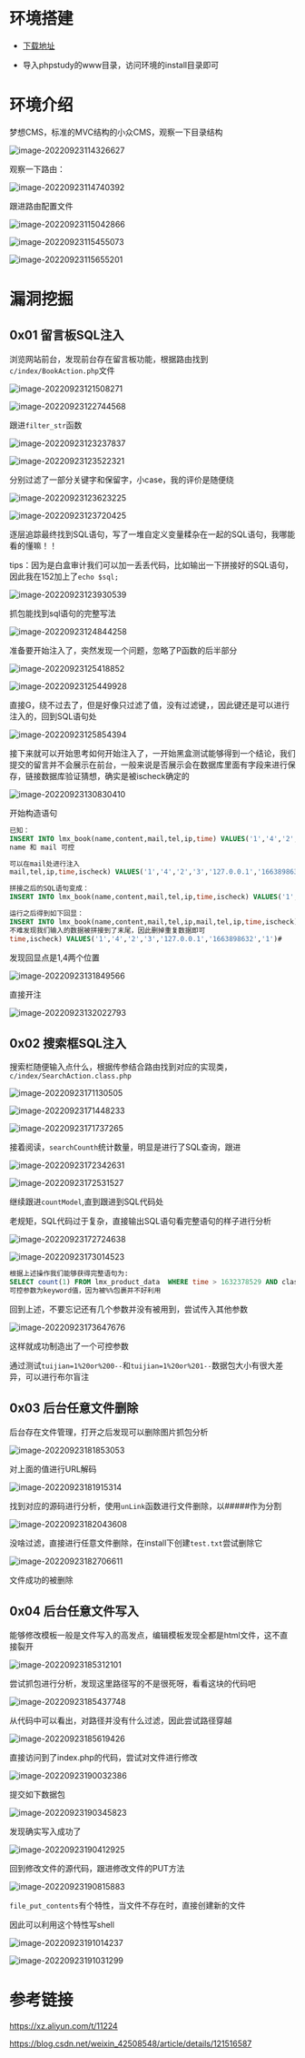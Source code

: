 # 环境搭建

- [下载地址](http://www.lmxcms.com/down/xitong/20210530/14.html)

- 导入phpstudy的www目录，访问环境的install目录即可

# 环境介绍

梦想CMS，标准的MVC结构的小众CMS，观察一下目录结构

![image-20220923114326627](img/image-20220923114326627.png)

观察一下路由：

![image-20220923114740392](img/image-20220923114740392-16639209414831.png)

跟进路由配置文件

![image-20220923115042866](img/image-20220923115042866.png)

![image-20220923115455073](img/image-20220923115455073.png)

![image-20220923115655201](img/image-20220923115655201.png)

# 漏洞挖掘

## 0x01 留言板SQL注入

浏览网站前台，发现前台存在留言板功能，根据路由找到`c/index/BookAction.php`文件

![image-20220923121508271](img/image-20220923121508271.png)

![image-20220923122744568](img/image-20220923122744568.png)

跟进`filter_str`函数

![image-20220923123237837](img/image-20220923123237837.png)

![image-20220923123522321](img/image-20220923123522321.png)

分别过滤了一部分关键字和保留字，小case，我的评价是随便绕

![image-20220923123623225](img/image-20220923123623225.png)

![image-20220923123720425](img/image-20220923123720425.png)

逐层追踪最终找到SQL语句，写了一堆自定义变量糅杂在一起的SQL语句，我哪能看的懂嘛！！

tips：因为是白盒审计我们可以加一丢丢代码，比如输出一下拼接好的SQL语句，因此我在152加上了`echo $sql;`

![image-20220923123930539](img/image-20220923123930539.png)

抓包能找到sql语句的完整写法

![image-20220923124844258](img/image-20220923124844258.png)

准备要开始注入了，突然发现一个问题，忽略了P函数的后半部分

![image-20220923125418852](img/image-20220923125418852.png)

![image-20220923125449928](img/image-20220923125449928.png)

直接G，绕不过去了，但是好像只过滤了值，没有过滤键，，因此键还是可以进行注入的，回到SQL语句处

![image-20220923125854394](img/image-20220923125854394.png)

接下来就可以开始思考如何开始注入了，一开始黑盒测试能够得到一个结论，我们提交的留言并不会展示在前台，一般来说是否展示会在数据库里面有字段来进行保存，链接数据库验证猜想，确实是被ischeck确定的

![image-20220923130830410](img/image-20220923130830410.png)

开始构造语句

```sql
已知：
INSERT INTO lmx_book(name,content,mail,tel,ip,time) VALUES('1','4','2','3','127.0.0.1','1663898632')
name 和 mail 可控

可以在mail处进行注入
mail,tel,ip,time,ischeck) VALUES('1','4','2','3','127.0.0.1','1663898632','1')#

拼接之后的SQL语句变成：
INSERT INTO lmx_book(name,content,mail,tel,ip,time,ischeck) VALUES('1','4','2','3','127.0.0.1','1663898632','1')#,tel,ip,time) VALUES('1','4','2','3','127.0.0.1','1663898632')

运行之后得到如下回显：
INSERT INTO lmx_book(name,content,mail,tel,ip,mail,tel,ip,time,ischeck)VALUES('1','4','2','3','127_0_0_1','1663898632','1')#,time) VALUES('1','4','','3','127.0.0.1','2','1663899230')
不难发现我们输入的数据被拼接到了末尾，因此删掉重复数据即可
time,ischeck) VALUES('1','4','2','3','127.0.0.1','1663898632','1')#
```

发现回显点是1,4两个位置

![image-20220923131849566](img/image-20220923131849566.png)

直接开注

![image-20220923132022793](img/image-20220923132022793.png)

## 0x02 搜索框SQL注入

搜索栏随便输入点什么，根据传参结合路由找到对应的实现类，`c/index/SearchAction.class.php`

![image-20220923171130505](img/image-20220923171130505.png)

![image-20220923171448233](img/image-20220923171448233.png)

![image-20220923171737265](img/image-20220923171737265.png)

接着阅读，`searchCounth`统计数量，明显是进行了SQL查询，跟进

![image-20220923172342631](img/image-20220923172342631.png)

![image-20220923172531527](img/image-20220923172531527.png)

继续跟进`countModel`,直到跟进到SQL代码处

老规矩，SQL代码过于复杂，直接输出SQL语句看完整语句的样子进行分析

![image-20220923172724638](img/image-20220923172724638.png)

![image-20220923173014523](img/image-20220923173014523.png)



```sql
根据上述操作我们能够获得完整语句为:
SELECT count(1) FROM lmx_product_data  WHERE time > 1632378529 AND classid in(11,12,13,14,5)  AND (title like '%root%')  ORDER BY id desc
可控参数为keyword值，因为被%%包裹并不好利用
```

回到上述，不要忘记还有几个参数并没有被用到，尝试传入其他参数

![image-20220923173647676](img/image-20220923173647676.png)

这样就成功制造出了一个可控参数

通过测试`tuijian=1%20or%200--`和`tuijian=1%20or%201--`数据包大小有很大差异，可以进行布尔盲注

## 0x03 后台任意文件删除

后台存在文件管理，打开之后发现可以删除图片抓包分析

![image-20220923181853053](img/image-20220923181853053.png)

对上面的值进行URL解码

![image-20220923181915314](img/image-20220923181915314.png)

找到对应的源码进行分析，使用`unLink`函数进行文件删除，以#####作为分割

![image-20220923182043608](img/image-20220923182043608.png)

没啥过滤，直接进行任意文件删除，在install下创建`test.txt`尝试删除它

![image-20220923182706611](img/image-20220923182706611.png)

文件成功的被删除

## 0x04 后台任意文件写入

能够修改模板一般是文件写入的高发点，编辑模板发现全都是html文件，这不直接裂开

![image-20220923185312101](img/image-20220923185312101.png)

尝试抓包进行分析，发现这里路径写的不是很死呀，看看这块的代码吧

![image-20220923185437748](img/image-20220923185437748.png)

从代码中可以看出，对路径并没有什么过滤，因此尝试路径穿越

![image-20220923185619426](img/image-20220923185619426.png)

直接访问到了index.php的代码，尝试对文件进行修改

![image-20220923190032386](img/image-20220923190032386.png)

提交如下数据包

![image-20220923190345823](img/image-20220923190345823.png)

发现确实写入成功了

![image-20220923190412925](img/image-20220923190412925.png)

回到修改文件的源代码，跟进修改文件的PUT方法

![image-20220923190815883](img/image-20220923190815883.png)

`file_put_contents`有个特性，当文件不存在时，直接创建新的文件

因此可以利用这个特性写shell

![image-20220923191014237](img/image-20220923191014237.png)

![image-20220923191031299](img/image-20220923191031299.png)

# 参考链接

https://xz.aliyun.com/t/11224

https://blog.csdn.net/weixin_42508548/article/details/121516587